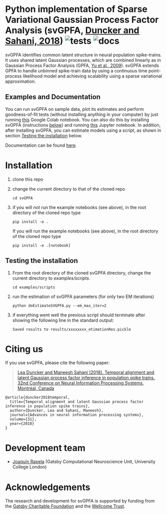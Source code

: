 # Python implementation of Sparse Variational Gaussian Process Factor Analysis (svGPFA, [Duncker and Sahani, 2018](https://papers.nips.cc/paper/2018/file/d1ff1ec86b62cd5f3903ff19c3a326b2-Paper.pdf)) ![tests](https://github.com/joacorapela/svGPFA/actions/workflows/tests.yml/badge.svg?branch=master) ![docs](https://github.com/joacorapela/svGPFA/actions/workflows/documentation.yml/badge.svg?branch=master)

svGPFA identifies common latent structure in neural population spike-trains.
It uses shared latent Gaussian processes, which are combined linearly as in
Gaussian Process Factor Analysis (GPFA, [Yu et al., 2009](https://journals.physiology.org/doi/full/10.1152/jn.90941.2008?rfr_dat=cr_pub++0pubmed&url_ver=Z39.88-2003&rfr_id=ori%3Arid%3Acrossref.org)).
svGPFA extends GPFA to handle unbinned spike-train data by using a continuous
time point-process likelihood model and achieving scalability using a sparse
variational approximation.

## Examples and Documentation

You can run svGPFA on sample data, plot its estimates and perform goodness-of-fit tests (without installing anything in your computer) by just running [this](https://colab.research.google.com/drive/1Ze60RlX65-Yx8oG1EdKYm2mSvVCMaJgv) Google Colab notebook.
You can also do this by installing svGPFA (instructions [below](#installation)) and running [this](doc/ipynb/doEstimateAndPlot.ipynb) Jupyter notebook.
In addition, after installing svGPFA, you can estimate models using a script, as shown in section [Testing the installation](#testing-the-installation) below.

Documentation can be found [here](https://joacorapela.github.io/svGPFA/).

<!---
* A script running svGPFA on simulated data can be found here [here](scripts/demoPointProcessLeasSimulation-noGPU.py)
* A Dash/Plotly GUI can be found [here](gui/doRunGUI.py)
* The source code can be found under [src](src)
* Test cases can be found under [ci](ci) and the history of running these test can be found [here](https://github.com/joacorapela/svGPFA/actions).
--->

# Installation

1. clone this repo

2. change the current directory to that of the cloned repo

    ```
    cd svGPFA
    ```

3. if you will *not* run the example notebooks (see above), in the root directory of the cloned repo type

    ```
    pip install -e .
    ```
    If you will run the example notebooks (see above), in the root directory of the cloned repo type

     ```
     pip install -e .[notebook]
     ```

## Testing the installation

1. From the root directory of the cloned svGPFA directory, change the current directory to *examples/scripts*.

    ```
    cd examples/scripts
    ```

2. run the estimation of svGPFA parameters (for only two EM iterations)

    ```
    python doEstimateSVGPFA.py --em_max_iter=2
    ```

3. if everything went well the previous script should terminate after showing the following line in the standard output:

    ```
    Saved results to results/xxxxxxxx_etimationRes.pickle
    ```

# Citing us

If you use svGPFA, please cite the following paper:

> [Lea Duncker and Maneesh Sahani (2018). Temporal alignment and latent Gaussian process factor inference in population spike trains. 32nd Conference on Neural Information Processing Systems, Montréal, Canada](https://papers.nips.cc/paper/2018/file/d1ff1ec86b62cd5f3903ff19c3a326b2-Paper.pdf)
```
@article{duncker2018temporal,
  title={Temporal alignment and latent Gaussian process factor inference in population spike trains},
  author={Duncker, Lea and Sahani, Maneesh},
  journal={Advances in neural information processing systems},
  volume={31},
  year={2018}
}
```

# Development team

- [Joaquin Rapela](http://www.gatsby.ucl.ac.uk/~rapela) (Gatsby Computational Neuroscience Unit, University College London)

# Acknowledgements
The research and development for svGPFA is supported by funding from the [Gatsby Charitable Foundation](https://www.gatsby.org.uk/) and the [Wellcome Trust](https://wellcome.org/).

